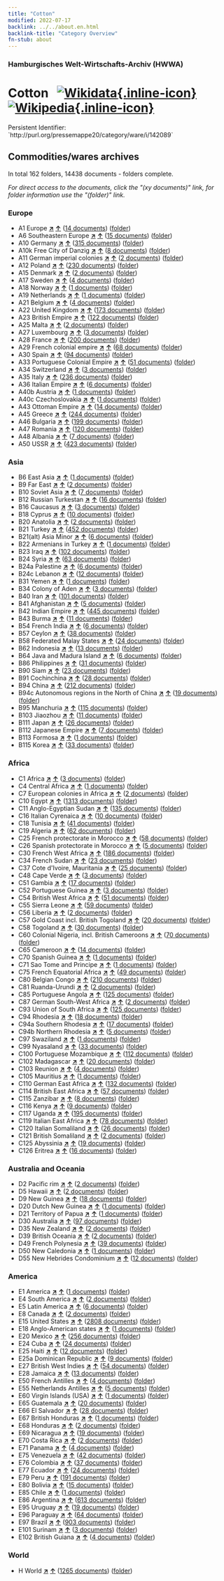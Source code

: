 ```yaml
---
title: "Cotton"
modified: 2022-07-17
backlink: ../../about.en.html
backlink-title: "Category Overview"
fn-stub: about
---
```


### Hamburgisches Welt-Wirtschafts-Archiv (HWWA)

# Cotton &#160; [![Wikidata](/images/Wikidata-logo.svg "Wikidata"){.inline-icon}](http://www.wikidata.org/entity/Q11457) [![Wikipedia](/images/Wikipedia-W.svg "Wikipedia"){.inline-icon}](https://en.wikipedia.org/wiki/Cotton)

<div class="hint">Persistent Identifier: `http://purl.org/pressemappe20/category/ware/i/142089`</div>







## Commodities/wares archives





In total 162 folders, 14438 documents - folders complete.

_For direct access to the documents, click the "(xy documents)" link, for folder information use the "(folder)" link._



### Europe

- A1 Europe [**&nearr;**](../../../geo/i/140892/about.en.html "Europe (all folders)") [**&uarr;**](../../../geo/about.en.html#A1 "Country category system") (<a href="https://pm20.zbw.eu/iiifview/folder/wa/142089,140892" title="about: Cotton : Europe" target="_blank">14 documents</a>) ([folder](../../../../folder/wa/1420xx/142089/1408xx/140892/about.en.html))
- A6 Southeastern Europe [**&nearr;**](../../../geo/i/140900/about.en.html "Southeastern Europe (all folders)") [**&uarr;**](../../../geo/about.en.html#A6 "Country category system") (<a href="https://pm20.zbw.eu/iiifview/folder/wa/142089,140900" title="about: Cotton : Southeastern Europe" target="_blank">15 documents</a>) ([folder](../../../../folder/wa/1420xx/142089/1409xx/140900/about.en.html))
- A10 Germany [**&nearr;**](../../../geo/i/126128/about.en.html "Germany (all folders)") [**&uarr;**](../../../geo/about.en.html#A10 "Country category system") (<a href="https://pm20.zbw.eu/iiifview/folder/wa/142089,126128" title="about: Cotton : Germany" target="_blank">315 documents</a>) ([folder](../../../../folder/wa/1420xx/142089/1261xx/126128/about.en.html))
- A10k Free City of Danzig [**&nearr;**](../../../geo/i/140944/about.en.html "Free City of Danzig (all folders)") [**&uarr;**](../../../geo/about.en.html#A10k "Country category system") (<a href="https://pm20.zbw.eu/iiifview/folder/wa/142089,140944" title="about: Cotton : Free City of Danzig" target="_blank">8 documents</a>) ([folder](../../../../folder/wa/1420xx/142089/1409xx/140944/about.en.html))
- A11 German imperial colonies [**&nearr;**](../../../geo/i/140960/about.en.html "German imperial colonies (all folders)") [**&uarr;**](../../../geo/about.en.html#A11 "Country category system") (<a href="https://pm20.zbw.eu/iiifview/folder/wa/142089,140960" title="about: Cotton : German imperial colonies" target="_blank">2 documents</a>) ([folder](../../../../folder/wa/1420xx/142089/1409xx/140960/about.en.html))
- A12 Poland [**&nearr;**](../../../geo/i/140962/about.en.html "Poland (all folders)") [**&uarr;**](../../../geo/about.en.html#A12 "Country category system") (<a href="https://pm20.zbw.eu/iiifview/folder/wa/142089,140962" title="about: Cotton : Poland" target="_blank">230 documents</a>) ([folder](../../../../folder/wa/1420xx/142089/1409xx/140962/about.en.html))
- A15 Denmark [**&nearr;**](../../../geo/i/141739/about.en.html "Denmark (all folders)") [**&uarr;**](../../../geo/about.en.html#A15 "Country category system") (<a href="https://pm20.zbw.eu/iiifview/folder/wa/142089,141739" title="about: Cotton : Denmark" target="_blank">2 documents</a>) ([folder](../../../../folder/wa/1420xx/142089/1417xx/141739/about.en.html))
- A17 Sweden [**&nearr;**](../../../geo/i/140968/about.en.html "Sweden (all folders)") [**&uarr;**](../../../geo/about.en.html#A17 "Country category system") (<a href="https://pm20.zbw.eu/iiifview/folder/wa/142089,140968" title="about: Cotton : Sweden" target="_blank">4 documents</a>) ([folder](../../../../folder/wa/1420xx/142089/1409xx/140968/about.en.html))
- A18 Norway [**&nearr;**](../../../geo/i/140969/about.en.html "Norway (all folders)") [**&uarr;**](../../../geo/about.en.html#A18 "Country category system") (<a href="https://pm20.zbw.eu/iiifview/folder/wa/142089,140969" title="about: Cotton : Norway" target="_blank">1 documents</a>) ([folder](../../../../folder/wa/1420xx/142089/1409xx/140969/about.en.html))
- A19 Netherlands [**&nearr;**](../../../geo/i/140970/about.en.html "Netherlands (all folders)") [**&uarr;**](../../../geo/about.en.html#A19 "Country category system") (<a href="https://pm20.zbw.eu/iiifview/folder/wa/142089,140970" title="about: Cotton : Netherlands" target="_blank">1 documents</a>) ([folder](../../../../folder/wa/1420xx/142089/1409xx/140970/about.en.html))
- A21 Belgium [**&nearr;**](../../../geo/i/140972/about.en.html "Belgium (all folders)") [**&uarr;**](../../../geo/about.en.html#A21 "Country category system") (<a href="https://pm20.zbw.eu/iiifview/folder/wa/142089,140972" title="about: Cotton : Belgium" target="_blank">4 documents</a>) ([folder](../../../../folder/wa/1420xx/142089/1409xx/140972/about.en.html))
- A22 United Kingdom [**&nearr;**](../../../geo/i/140974/about.en.html "United Kingdom (all folders)") [**&uarr;**](../../../geo/about.en.html#A22 "Country category system") (<a href="https://pm20.zbw.eu/iiifview/folder/wa/142089,140974" title="about: Cotton : United Kingdom" target="_blank">173 documents</a>) ([folder](../../../../folder/wa/1420xx/142089/1409xx/140974/about.en.html))
- A23 British Empire [**&nearr;**](../../../geo/i/140978/about.en.html "British Empire (all folders)") [**&uarr;**](../../../geo/about.en.html#A23 "Country category system") (<a href="https://pm20.zbw.eu/iiifview/folder/wa/142089,140978" title="about: Cotton : British Empire" target="_blank">122 documents</a>) ([folder](../../../../folder/wa/1420xx/142089/1409xx/140978/about.en.html))
- A25 Malta [**&nearr;**](../../../geo/i/140980/about.en.html "Malta (all folders)") [**&uarr;**](../../../geo/about.en.html#A25 "Country category system") (<a href="https://pm20.zbw.eu/iiifview/folder/wa/142089,140980" title="about: Cotton : Malta" target="_blank">2 documents</a>) ([folder](../../../../folder/wa/1420xx/142089/1409xx/140980/about.en.html))
- A27 Luxembourg [**&nearr;**](../../../geo/i/140981/about.en.html "Luxembourg (all folders)") [**&uarr;**](../../../geo/about.en.html#A27 "Country category system") (<a href="https://pm20.zbw.eu/iiifview/folder/wa/142089,140981" title="about: Cotton : Luxembourg" target="_blank">3 documents</a>) ([folder](../../../../folder/wa/1420xx/142089/1409xx/140981/about.en.html))
- A28 France [**&nearr;**](../../../geo/i/140982/about.en.html "France (all folders)") [**&uarr;**](../../../geo/about.en.html#A28 "Country category system") (<a href="https://pm20.zbw.eu/iiifview/folder/wa/142089,140982" title="about: Cotton : France" target="_blank">200 documents</a>) ([folder](../../../../folder/wa/1420xx/142089/1409xx/140982/about.en.html))
- A29 French colonial empire [**&nearr;**](../../../geo/i/140983/about.en.html "French colonial empire (all folders)") [**&uarr;**](../../../geo/about.en.html#A29 "Country category system") (<a href="https://pm20.zbw.eu/iiifview/folder/wa/142089,140983" title="about: Cotton : French colonial empire" target="_blank">68 documents</a>) ([folder](../../../../folder/wa/1420xx/142089/1409xx/140983/about.en.html))
- A30 Spain [**&nearr;**](../../../geo/i/140984/about.en.html "Spain (all folders)") [**&uarr;**](../../../geo/about.en.html#A30 "Country category system") (<a href="https://pm20.zbw.eu/iiifview/folder/wa/142089,140984" title="about: Cotton : Spain" target="_blank">94 documents</a>) ([folder](../../../../folder/wa/1420xx/142089/1409xx/140984/about.en.html))
- A33 Portuguese Colonial Empire [**&nearr;**](../../../geo/i/140988/about.en.html "Portuguese Colonial Empire (all folders)") [**&uarr;**](../../../geo/about.en.html#A33 "Country category system") (<a href="https://pm20.zbw.eu/iiifview/folder/wa/142089,140988" title="about: Cotton : Portuguese Colonial Empire" target="_blank">51 documents</a>) ([folder](../../../../folder/wa/1420xx/142089/1409xx/140988/about.en.html))
- A34 Switzerland [**&nearr;**](../../../geo/i/141007/about.en.html "Switzerland (all folders)") [**&uarr;**](../../../geo/about.en.html#A34 "Country category system") (<a href="https://pm20.zbw.eu/iiifview/folder/wa/142089,141007" title="about: Cotton : Switzerland" target="_blank">3 documents</a>) ([folder](../../../../folder/wa/1420xx/142089/1410xx/141007/about.en.html))
- A35 Italy [**&nearr;**](../../../geo/i/141008/about.en.html "Italy (all folders)") [**&uarr;**](../../../geo/about.en.html#A35 "Country category system") (<a href="https://pm20.zbw.eu/iiifview/folder/wa/142089,141008" title="about: Cotton : Italy" target="_blank">236 documents</a>) ([folder](../../../../folder/wa/1420xx/142089/1410xx/141008/about.en.html))
- A36 Italian Empire [**&nearr;**](../../../geo/i/141012/about.en.html "Italian Empire (all folders)") [**&uarr;**](../../../geo/about.en.html#A36 "Country category system") (<a href="https://pm20.zbw.eu/iiifview/folder/wa/142089,141012" title="about: Cotton : Italian Empire" target="_blank">6 documents</a>) ([folder](../../../../folder/wa/1420xx/142089/1410xx/141012/about.en.html))
- A40b Austria [**&nearr;**](../../../geo/i/141731/about.en.html "Austria (all folders)") [**&uarr;**](../../../geo/about.en.html#A40b "Country category system") (<a href="https://pm20.zbw.eu/iiifview/folder/wa/142089,141731" title="about: Cotton : Austria" target="_blank">1 documents</a>) ([folder](../../../../folder/wa/1420xx/142089/1417xx/141731/about.en.html))
- A40c Czechoslovakia [**&nearr;**](../../../geo/i/141022/about.en.html "Czechoslovakia (all folders)") [**&uarr;**](../../../geo/about.en.html#A40c "Country category system") (<a href="https://pm20.zbw.eu/iiifview/folder/wa/142089,141022" title="about: Cotton : Czechoslovakia" target="_blank">1 documents</a>) ([folder](../../../../folder/wa/1420xx/142089/1410xx/141022/about.en.html))
- A43 Ottoman Empire [**&nearr;**](../../../geo/i/141034/about.en.html "Ottoman Empire (all folders)") [**&uarr;**](../../../geo/about.en.html#A43 "Country category system") (<a href="https://pm20.zbw.eu/iiifview/folder/wa/142089,141034" title="about: Cotton : Ottoman Empire" target="_blank">14 documents</a>) ([folder](../../../../folder/wa/1420xx/142089/1410xx/141034/about.en.html))
- A45 Greece [**&nearr;**](../../../geo/i/141037/about.en.html "Greece (all folders)") [**&uarr;**](../../../geo/about.en.html#A45 "Country category system") (<a href="https://pm20.zbw.eu/iiifview/folder/wa/142089,141037" title="about: Cotton : Greece" target="_blank">244 documents</a>) ([folder](../../../../folder/wa/1420xx/142089/1410xx/141037/about.en.html))
- A46 Bulgaria [**&nearr;**](../../../geo/i/141039/about.en.html "Bulgaria (all folders)") [**&uarr;**](../../../geo/about.en.html#A46 "Country category system") (<a href="https://pm20.zbw.eu/iiifview/folder/wa/142089,141039" title="about: Cotton : Bulgaria" target="_blank">199 documents</a>) ([folder](../../../../folder/wa/1420xx/142089/1410xx/141039/about.en.html))
- A47 Romania [**&nearr;**](../../../geo/i/141040/about.en.html "Romania (all folders)") [**&uarr;**](../../../geo/about.en.html#A47 "Country category system") (<a href="https://pm20.zbw.eu/iiifview/folder/wa/142089,141040" title="about: Cotton : Romania" target="_blank">120 documents</a>) ([folder](../../../../folder/wa/1420xx/142089/1410xx/141040/about.en.html))
- A48 Albania [**&nearr;**](../../../geo/i/141041/about.en.html "Albania (all folders)") [**&uarr;**](../../../geo/about.en.html#A48 "Country category system") (<a href="https://pm20.zbw.eu/iiifview/folder/wa/142089,141041" title="about: Cotton : Albania" target="_blank">7 documents</a>) ([folder](../../../../folder/wa/1420xx/142089/1410xx/141041/about.en.html))
- A50 USSR [**&nearr;**](../../../geo/i/141043/about.en.html "USSR (all folders)") [**&uarr;**](../../../geo/about.en.html#A50 "Country category system") (<a href="https://pm20.zbw.eu/iiifview/folder/wa/142089,141043" title="about: Cotton : USSR" target="_blank">423 documents</a>) ([folder](../../../../folder/wa/1420xx/142089/1410xx/141043/about.en.html))

### Asia

- B6 East Asia [**&nearr;**](../../../geo/i/141062/about.en.html "East Asia (all folders)") [**&uarr;**](../../../geo/about.en.html#B6 "Country category system") (<a href="https://pm20.zbw.eu/iiifview/folder/wa/142089,141062" title="about: Cotton : East Asia" target="_blank">1 documents</a>) ([folder](../../../../folder/wa/1420xx/142089/1410xx/141062/about.en.html))
- B9 Far East [**&nearr;**](../../../geo/i/141063/about.en.html "Far East (all folders)") [**&uarr;**](../../../geo/about.en.html#B9 "Country category system") (<a href="https://pm20.zbw.eu/iiifview/folder/wa/142089,141063" title="about: Cotton : Far East" target="_blank">2 documents</a>) ([folder](../../../../folder/wa/1420xx/142089/1410xx/141063/about.en.html))
- B10 Soviet Asia [**&nearr;**](../../../geo/i/141065/about.en.html "Soviet Asia (all folders)") [**&uarr;**](../../../geo/about.en.html#B10 "Country category system") (<a href="https://pm20.zbw.eu/iiifview/folder/wa/142089,141065" title="about: Cotton : Soviet Asia" target="_blank">7 documents</a>) ([folder](../../../../folder/wa/1420xx/142089/1410xx/141065/about.en.html))
- B12 Russian Turkestan [**&nearr;**](../../../geo/i/141067/about.en.html "Russian Turkestan (all folders)") [**&uarr;**](../../../geo/about.en.html#B12 "Country category system") (<a href="https://pm20.zbw.eu/iiifview/folder/wa/142089,141067" title="about: Cotton : Russian Turkestan" target="_blank">16 documents</a>) ([folder](../../../../folder/wa/1420xx/142089/1410xx/141067/about.en.html))
- B16 Caucasus [**&nearr;**](../../../geo/i/141072/about.en.html "Caucasus (all folders)") [**&uarr;**](../../../geo/about.en.html#B16 "Country category system") (<a href="https://pm20.zbw.eu/iiifview/folder/wa/142089,141072" title="about: Cotton : Caucasus" target="_blank">3 documents</a>) ([folder](../../../../folder/wa/1420xx/142089/1410xx/141072/about.en.html))
- B18 Cyprus [**&nearr;**](../../../geo/i/141079/about.en.html "Cyprus (all folders)") [**&uarr;**](../../../geo/about.en.html#B18 "Country category system") (<a href="https://pm20.zbw.eu/iiifview/folder/wa/142089,141079" title="about: Cotton : Cyprus" target="_blank">10 documents</a>) ([folder](../../../../folder/wa/1420xx/142089/1410xx/141079/about.en.html))
- B20 Anatolia [**&nearr;**](../../../geo/i/141108/about.en.html "Anatolia (all folders)") [**&uarr;**](../../../geo/about.en.html#B20 "Country category system") (<a href="https://pm20.zbw.eu/iiifview/folder/wa/142089,141108" title="about: Cotton : Anatolia" target="_blank">2 documents</a>) ([folder](../../../../folder/wa/1420xx/142089/1411xx/141108/about.en.html))
- B21 Turkey [**&nearr;**](../../../geo/i/141111/about.en.html "Turkey (all folders)") [**&uarr;**](../../../geo/about.en.html#B21 "Country category system") (<a href="https://pm20.zbw.eu/iiifview/folder/wa/142089,141111" title="about: Cotton : Turkey" target="_blank">452 documents</a>) ([folder](../../../../folder/wa/1420xx/142089/1411xx/141111/about.en.html))
- B21(alt) Asia Minor [**&nearr;**](../../../geo/i/141110/about.en.html "Asia Minor (all folders)") [**&uarr;**](../../../geo/about.en.html#B21(alt) "Country category system") (<a href="https://pm20.zbw.eu/iiifview/folder/wa/142089,141110" title="about: Cotton : Asia Minor" target="_blank">6 documents</a>) ([folder](../../../../folder/wa/1420xx/142089/1411xx/141110/about.en.html))
- B22 Armenians in Turkey [**&nearr;**](../../../geo/i/141112/about.en.html "Armenians in Turkey (all folders)") [**&uarr;**](../../../geo/about.en.html#B22 "Country category system") (<a href="https://pm20.zbw.eu/iiifview/folder/wa/142089,141112" title="about: Cotton : Armenians in Turkey" target="_blank">1 documents</a>) ([folder](../../../../folder/wa/1420xx/142089/1411xx/141112/about.en.html))
- B23 Iraq [**&nearr;**](../../../geo/i/141113/about.en.html "Iraq (all folders)") [**&uarr;**](../../../geo/about.en.html#B23 "Country category system") (<a href="https://pm20.zbw.eu/iiifview/folder/wa/142089,141113" title="about: Cotton : Iraq" target="_blank">102 documents</a>) ([folder](../../../../folder/wa/1420xx/142089/1411xx/141113/about.en.html))
- B24 Syria [**&nearr;**](../../../geo/i/141114/about.en.html "Syria (all folders)") [**&uarr;**](../../../geo/about.en.html#B24 "Country category system") (<a href="https://pm20.zbw.eu/iiifview/folder/wa/142089,141114" title="about: Cotton : Syria" target="_blank">63 documents</a>) ([folder](../../../../folder/wa/1420xx/142089/1411xx/141114/about.en.html))
- B24a Palestine [**&nearr;**](../../../geo/i/141115/about.en.html "Palestine (all folders)") [**&uarr;**](../../../geo/about.en.html#B24a "Country category system") (<a href="https://pm20.zbw.eu/iiifview/folder/wa/142089,141115" title="about: Cotton : Palestine" target="_blank">6 documents</a>) ([folder](../../../../folder/wa/1420xx/142089/1411xx/141115/about.en.html))
- B24c Lebanon [**&nearr;**](../../../geo/i/141117/about.en.html "Lebanon (all folders)") [**&uarr;**](../../../geo/about.en.html#B24c "Country category system") (<a href="https://pm20.zbw.eu/iiifview/folder/wa/142089,141117" title="about: Cotton : Lebanon" target="_blank">12 documents</a>) ([folder](../../../../folder/wa/1420xx/142089/1411xx/141117/about.en.html))
- B31 Yemen [**&nearr;**](../../../geo/i/141172/about.en.html "Yemen (all folders)") [**&uarr;**](../../../geo/about.en.html#B31 "Country category system") (<a href="https://pm20.zbw.eu/iiifview/folder/wa/142089,141172" title="about: Cotton : Yemen" target="_blank">1 documents</a>) ([folder](../../../../folder/wa/1420xx/142089/1411xx/141172/about.en.html))
- B34 Colony of Aden [**&nearr;**](../../../geo/i/141176/about.en.html "Colony of Aden (all folders)") [**&uarr;**](../../../geo/about.en.html#B34 "Country category system") (<a href="https://pm20.zbw.eu/iiifview/folder/wa/142089,141176" title="about: Cotton : Colony of Aden" target="_blank">3 documents</a>) ([folder](../../../../folder/wa/1420xx/142089/1411xx/141176/about.en.html))
- B40 Iran [**&nearr;**](../../../geo/i/141186/about.en.html "Iran (all folders)") [**&uarr;**](../../../geo/about.en.html#B40 "Country category system") (<a href="https://pm20.zbw.eu/iiifview/folder/wa/142089,141186" title="about: Cotton : Iran" target="_blank">101 documents</a>) ([folder](../../../../folder/wa/1420xx/142089/1411xx/141186/about.en.html))
- B41 Afghanistan [**&nearr;**](../../../geo/i/141188/about.en.html "Afghanistan (all folders)") [**&uarr;**](../../../geo/about.en.html#B41 "Country category system") (<a href="https://pm20.zbw.eu/iiifview/folder/wa/142089,141188" title="about: Cotton : Afghanistan" target="_blank">5 documents</a>) ([folder](../../../../folder/wa/1420xx/142089/1411xx/141188/about.en.html))
- B42 Indian Empire [**&nearr;**](../../../geo/i/141189/about.en.html "Indian Empire (all folders)") [**&uarr;**](../../../geo/about.en.html#B42 "Country category system") (<a href="https://pm20.zbw.eu/iiifview/folder/wa/142089,141189" title="about: Cotton : Indian Empire" target="_blank">445 documents</a>) ([folder](../../../../folder/wa/1420xx/142089/1411xx/141189/about.en.html))
- B43 Burma [**&nearr;**](../../../geo/i/141195/about.en.html "Burma (all folders)") [**&uarr;**](../../../geo/about.en.html#B43 "Country category system") (<a href="https://pm20.zbw.eu/iiifview/folder/wa/142089,141195" title="about: Cotton : Burma" target="_blank">11 documents</a>) ([folder](../../../../folder/wa/1420xx/142089/1411xx/141195/about.en.html))
- B54 French India [**&nearr;**](../../../geo/i/141200/about.en.html "French India (all folders)") [**&uarr;**](../../../geo/about.en.html#B54 "Country category system") (<a href="https://pm20.zbw.eu/iiifview/folder/wa/142089,141200" title="about: Cotton : French India" target="_blank">6 documents</a>) ([folder](../../../../folder/wa/1420xx/142089/1412xx/141200/about.en.html))
- B57 Ceylon [**&nearr;**](../../../geo/i/141204/about.en.html "Ceylon (all folders)") [**&uarr;**](../../../geo/about.en.html#B57 "Country category system") (<a href="https://pm20.zbw.eu/iiifview/folder/wa/142089,141204" title="about: Cotton : Ceylon" target="_blank">38 documents</a>) ([folder](../../../../folder/wa/1420xx/142089/1412xx/141204/about.en.html))
- B58 Federated Malay States [**&nearr;**](../../../geo/i/141206/about.en.html "Federated Malay States (all folders)") [**&uarr;**](../../../geo/about.en.html#B58 "Country category system") (<a href="https://pm20.zbw.eu/iiifview/folder/wa/142089,141206" title="about: Cotton : Federated Malay States" target="_blank">24 documents</a>) ([folder](../../../../folder/wa/1420xx/142089/1412xx/141206/about.en.html))
- B62 Indonesia [**&nearr;**](../../../geo/i/141218/about.en.html "Indonesia (all folders)") [**&uarr;**](../../../geo/about.en.html#B62 "Country category system") (<a href="https://pm20.zbw.eu/iiifview/folder/wa/142089,141218" title="about: Cotton : Indonesia" target="_blank">13 documents</a>) ([folder](../../../../folder/wa/1420xx/142089/1412xx/141218/about.en.html))
- B64 Java and Madura Island [**&nearr;**](../../../geo/i/141220/about.en.html "Java and Madura Island (all folders)") [**&uarr;**](../../../geo/about.en.html#B64 "Country category system") (<a href="https://pm20.zbw.eu/iiifview/folder/wa/142089,141220" title="about: Cotton : Java and Madura Island" target="_blank">6 documents</a>) ([folder](../../../../folder/wa/1420xx/142089/1412xx/141220/about.en.html))
- B86 Philippines [**&nearr;**](../../../geo/i/141240/about.en.html "Philippines (all folders)") [**&uarr;**](../../../geo/about.en.html#B86 "Country category system") (<a href="https://pm20.zbw.eu/iiifview/folder/wa/142089,141240" title="about: Cotton : Philippines" target="_blank">31 documents</a>) ([folder](../../../../folder/wa/1420xx/142089/1412xx/141240/about.en.html))
- B90 Siam [**&nearr;**](../../../geo/i/141242/about.en.html "Siam (all folders)") [**&uarr;**](../../../geo/about.en.html#B90 "Country category system") (<a href="https://pm20.zbw.eu/iiifview/folder/wa/142089,141242" title="about: Cotton : Siam" target="_blank">23 documents</a>) ([folder](../../../../folder/wa/1420xx/142089/1412xx/141242/about.en.html))
- B91 Cochinchina [**&nearr;**](../../../geo/i/141243/about.en.html "Cochinchina (all folders)") [**&uarr;**](../../../geo/about.en.html#B91 "Country category system") (<a href="https://pm20.zbw.eu/iiifview/folder/wa/142089,141243" title="about: Cotton : Cochinchina" target="_blank">28 documents</a>) ([folder](../../../../folder/wa/1420xx/142089/1412xx/141243/about.en.html))
- B94 China [**&nearr;**](../../../geo/i/141253/about.en.html "China (all folders)") [**&uarr;**](../../../geo/about.en.html#B94 "Country category system") (<a href="https://pm20.zbw.eu/iiifview/folder/wa/142089,141253" title="about: Cotton : China" target="_blank">212 documents</a>) ([folder](../../../../folder/wa/1420xx/142089/1412xx/141253/about.en.html))
- B94c Autonomous regions in the North of China [**&nearr;**](../../../geo/i/141257/about.en.html "Autonomous regions in the North of China (all folders)") [**&uarr;**](../../../geo/about.en.html#B94c "Country category system") (<a href="https://pm20.zbw.eu/iiifview/folder/wa/142089,141257" title="about: Cotton : Autonomous regions in the North of China" target="_blank">19 documents</a>) ([folder](../../../../folder/wa/1420xx/142089/1412xx/141257/about.en.html))
- B95 Manchuria [**&nearr;**](../../../geo/i/141258/about.en.html "Manchuria (all folders)") [**&uarr;**](../../../geo/about.en.html#B95 "Country category system") (<a href="https://pm20.zbw.eu/iiifview/folder/wa/142089,141258" title="about: Cotton : Manchuria" target="_blank">115 documents</a>) ([folder](../../../../folder/wa/1420xx/142089/1412xx/141258/about.en.html))
- B103 Jiaozhou [**&nearr;**](../../../geo/i/126163/about.en.html "Jiaozhou (all folders)") [**&uarr;**](../../../geo/about.en.html#B103 "Country category system") (<a href="https://pm20.zbw.eu/iiifview/folder/wa/142089,126163" title="about: Cotton : Jiaozhou" target="_blank">11 documents</a>) ([folder](../../../../folder/wa/1420xx/142089/1261xx/126163/about.en.html))
- B111 Japan [**&nearr;**](../../../geo/i/141272/about.en.html "Japan (all folders)") [**&uarr;**](../../../geo/about.en.html#B111 "Country category system") (<a href="https://pm20.zbw.eu/iiifview/folder/wa/142089,141272" title="about: Cotton : Japan" target="_blank">26 documents</a>) ([folder](../../../../folder/wa/1420xx/142089/1412xx/141272/about.en.html))
- B112 Japanese Empire [**&nearr;**](../../../geo/i/141273/about.en.html "Japanese Empire (all folders)") [**&uarr;**](../../../geo/about.en.html#B112 "Country category system") (<a href="https://pm20.zbw.eu/iiifview/folder/wa/142089,141273" title="about: Cotton : Japanese Empire" target="_blank">7 documents</a>) ([folder](../../../../folder/wa/1420xx/142089/1412xx/141273/about.en.html))
- B113 Formosa [**&nearr;**](../../../geo/i/141274/about.en.html "Formosa (all folders)") [**&uarr;**](../../../geo/about.en.html#B113 "Country category system") (<a href="https://pm20.zbw.eu/iiifview/folder/wa/142089,141274" title="about: Cotton : Formosa" target="_blank">1 documents</a>) ([folder](../../../../folder/wa/1420xx/142089/1412xx/141274/about.en.html))
- B115 Korea [**&nearr;**](../../../geo/i/141276/about.en.html "Korea (all folders)") [**&uarr;**](../../../geo/about.en.html#B115 "Country category system") (<a href="https://pm20.zbw.eu/iiifview/folder/wa/142089,141276" title="about: Cotton : Korea" target="_blank">33 documents</a>) ([folder](../../../../folder/wa/1420xx/142089/1412xx/141276/about.en.html))

### Africa

- C1 Africa [**&nearr;**](../../../geo/i/141309/about.en.html "Africa (all folders)") [**&uarr;**](../../../geo/about.en.html#C1 "Country category system") (<a href="https://pm20.zbw.eu/iiifview/folder/wa/142089,141309" title="about: Cotton : Africa" target="_blank">3 documents</a>) ([folder](../../../../folder/wa/1420xx/142089/1413xx/141309/about.en.html))
- C4 Central Africa [**&nearr;**](../../../geo/i/141314/about.en.html "Central Africa (all folders)") [**&uarr;**](../../../geo/about.en.html#C4 "Country category system") (<a href="https://pm20.zbw.eu/iiifview/folder/wa/142089,141314" title="about: Cotton : Central Africa" target="_blank">1 documents</a>) ([folder](../../../../folder/wa/1420xx/142089/1413xx/141314/about.en.html))
- C7 European colonies in Africa [**&nearr;**](../../../geo/i/141747/about.en.html "European colonies in Africa (all folders)") [**&uarr;**](../../../geo/about.en.html#C7 "Country category system") (<a href="https://pm20.zbw.eu/iiifview/folder/wa/142089,141747" title="about: Cotton : European colonies in Africa" target="_blank">2 documents</a>) ([folder](../../../../folder/wa/1420xx/142089/1417xx/141747/about.en.html))
- C10 Egypt [**&nearr;**](../../../geo/i/141336/about.en.html "Egypt (all folders)") [**&uarr;**](../../../geo/about.en.html#C10 "Country category system") (<a href="https://pm20.zbw.eu/iiifview/folder/wa/142089,141336" title="about: Cotton : Egypt" target="_blank">1313 documents</a>) ([folder](../../../../folder/wa/1420xx/142089/1413xx/141336/about.en.html))
- C11 Anglo-Egyptian Sudan [**&nearr;**](../../../geo/i/141338/about.en.html "Anglo-Egyptian Sudan (all folders)") [**&uarr;**](../../../geo/about.en.html#C11 "Country category system") (<a href="https://pm20.zbw.eu/iiifview/folder/wa/142089,141338" title="about: Cotton : Anglo-Egyptian Sudan" target="_blank">135 documents</a>) ([folder](../../../../folder/wa/1420xx/142089/1413xx/141338/about.en.html))
- C16 Italian Cyrenaica [**&nearr;**](../../../geo/i/141347/about.en.html "Italian Cyrenaica (all folders)") [**&uarr;**](../../../geo/about.en.html#C16 "Country category system") (<a href="https://pm20.zbw.eu/iiifview/folder/wa/142089,141347" title="about: Cotton : Italian Cyrenaica" target="_blank">10 documents</a>) ([folder](../../../../folder/wa/1420xx/142089/1413xx/141347/about.en.html))
- C18 Tunisia [**&nearr;**](../../../geo/i/141353/about.en.html "Tunisia (all folders)") [**&uarr;**](../../../geo/about.en.html#C18 "Country category system") (<a href="https://pm20.zbw.eu/iiifview/folder/wa/142089,141353" title="about: Cotton : Tunisia" target="_blank">41 documents</a>) ([folder](../../../../folder/wa/1420xx/142089/1413xx/141353/about.en.html))
- C19 Algeria [**&nearr;**](../../../geo/i/141354/about.en.html "Algeria (all folders)") [**&uarr;**](../../../geo/about.en.html#C19 "Country category system") (<a href="https://pm20.zbw.eu/iiifview/folder/wa/142089,141354" title="about: Cotton : Algeria" target="_blank">62 documents</a>) ([folder](../../../../folder/wa/1420xx/142089/1413xx/141354/about.en.html))
- C25 French protectorate in Morocco [**&nearr;**](../../../geo/i/141358/about.en.html "French protectorate in Morocco (all folders)") [**&uarr;**](../../../geo/about.en.html#C25 "Country category system") (<a href="https://pm20.zbw.eu/iiifview/folder/wa/142089,141358" title="about: Cotton : French protectorate in Morocco" target="_blank">58 documents</a>) ([folder](../../../../folder/wa/1420xx/142089/1413xx/141358/about.en.html))
- C26 Spanish protectorate in Morocco [**&nearr;**](../../../geo/i/141359/about.en.html "Spanish protectorate in Morocco (all folders)") [**&uarr;**](../../../geo/about.en.html#C26 "Country category system") (<a href="https://pm20.zbw.eu/iiifview/folder/wa/142089,141359" title="about: Cotton : Spanish protectorate in Morocco" target="_blank">5 documents</a>) ([folder](../../../../folder/wa/1420xx/142089/1413xx/141359/about.en.html))
- C30 French West Africa [**&nearr;**](../../../geo/i/141361/about.en.html "French West Africa (all folders)") [**&uarr;**](../../../geo/about.en.html#C30 "Country category system") (<a href="https://pm20.zbw.eu/iiifview/folder/wa/142089,141361" title="about: Cotton : French West Africa" target="_blank">186 documents</a>) ([folder](../../../../folder/wa/1420xx/142089/1413xx/141361/about.en.html))
- C34 French Sudan [**&nearr;**](../../../geo/i/141370/about.en.html "French Sudan (all folders)") [**&uarr;**](../../../geo/about.en.html#C34 "Country category system") (<a href="https://pm20.zbw.eu/iiifview/folder/wa/142089,141370" title="about: Cotton : French Sudan" target="_blank">23 documents</a>) ([folder](../../../../folder/wa/1420xx/142089/1413xx/141370/about.en.html))
- C37 Cote d'Ivoire, Mauritania [**&nearr;**](../../../geo/i/141390/about.en.html "Cote d'Ivoire, Mauritania (all folders)") [**&uarr;**](../../../geo/about.en.html#C37 "Country category system") (<a href="https://pm20.zbw.eu/iiifview/folder/wa/142089,141390" title="about: Cotton : Cote d'Ivoire, Mauritania" target="_blank">25 documents</a>) ([folder](../../../../folder/wa/1420xx/142089/1413xx/141390/about.en.html))
- C48 Cape Verde [**&nearr;**](../../../geo/i/141396/about.en.html "Cape Verde (all folders)") [**&uarr;**](../../../geo/about.en.html#C48 "Country category system") (<a href="https://pm20.zbw.eu/iiifview/folder/wa/142089,141396" title="about: Cotton : Cape Verde" target="_blank">3 documents</a>) ([folder](../../../../folder/wa/1420xx/142089/1413xx/141396/about.en.html))
- C51 Gambia [**&nearr;**](../../../geo/i/141400/about.en.html "Gambia (all folders)") [**&uarr;**](../../../geo/about.en.html#C51 "Country category system") (<a href="https://pm20.zbw.eu/iiifview/folder/wa/142089,141400" title="about: Cotton : Gambia" target="_blank">17 documents</a>) ([folder](../../../../folder/wa/1420xx/142089/1414xx/141400/about.en.html))
- C52 Portuguese Guinea [**&nearr;**](../../../geo/i/141401/about.en.html "Portuguese Guinea (all folders)") [**&uarr;**](../../../geo/about.en.html#C52 "Country category system") (<a href="https://pm20.zbw.eu/iiifview/folder/wa/142089,141401" title="about: Cotton : Portuguese Guinea" target="_blank">3 documents</a>) ([folder](../../../../folder/wa/1420xx/142089/1414xx/141401/about.en.html))
- C54 British West Africa [**&nearr;**](../../../geo/i/141402/about.en.html "British West Africa (all folders)") [**&uarr;**](../../../geo/about.en.html#C54 "Country category system") (<a href="https://pm20.zbw.eu/iiifview/folder/wa/142089,141402" title="about: Cotton : British West Africa" target="_blank">51 documents</a>) ([folder](../../../../folder/wa/1420xx/142089/1414xx/141402/about.en.html))
- C55 Sierra Leone [**&nearr;**](../../../geo/i/141404/about.en.html "Sierra Leone (all folders)") [**&uarr;**](../../../geo/about.en.html#C55 "Country category system") (<a href="https://pm20.zbw.eu/iiifview/folder/wa/142089,141404" title="about: Cotton : Sierra Leone" target="_blank">59 documents</a>) ([folder](../../../../folder/wa/1420xx/142089/1414xx/141404/about.en.html))
- C56 Liberia [**&nearr;**](../../../geo/i/141405/about.en.html "Liberia (all folders)") [**&uarr;**](../../../geo/about.en.html#C56 "Country category system") (<a href="https://pm20.zbw.eu/iiifview/folder/wa/142089,141405" title="about: Cotton : Liberia" target="_blank">2 documents</a>) ([folder](../../../../folder/wa/1420xx/142089/1414xx/141405/about.en.html))
- C57 Gold Coast incl. British Togoland [**&nearr;**](../../../geo/i/141406/about.en.html "Gold Coast incl. British Togoland (all folders)") [**&uarr;**](../../../geo/about.en.html#C57 "Country category system") (<a href="https://pm20.zbw.eu/iiifview/folder/wa/142089,141406" title="about: Cotton : Gold Coast incl. British Togoland" target="_blank">20 documents</a>) ([folder](../../../../folder/wa/1420xx/142089/1414xx/141406/about.en.html))
- C58 Togoland [**&nearr;**](../../../geo/i/141408/about.en.html "Togoland (all folders)") [**&uarr;**](../../../geo/about.en.html#C58 "Country category system") (<a href="https://pm20.zbw.eu/iiifview/folder/wa/142089,141408" title="about: Cotton : Togoland" target="_blank">30 documents</a>) ([folder](../../../../folder/wa/1420xx/142089/1414xx/141408/about.en.html))
- C60 Colonial Nigeria, incl. British Cameroons [**&nearr;**](../../../geo/i/141409/about.en.html "Colonial Nigeria, incl. British Cameroons (all folders)") [**&uarr;**](../../../geo/about.en.html#C60 "Country category system") (<a href="https://pm20.zbw.eu/iiifview/folder/wa/142089,141409" title="about: Cotton : Colonial Nigeria, incl. British Cameroons" target="_blank">70 documents</a>) ([folder](../../../../folder/wa/1420xx/142089/1414xx/141409/about.en.html))
- C65 Cameroon [**&nearr;**](../../../geo/i/141410/about.en.html "Cameroon (all folders)") [**&uarr;**](../../../geo/about.en.html#C65 "Country category system") (<a href="https://pm20.zbw.eu/iiifview/folder/wa/142089,141410" title="about: Cotton : Cameroon" target="_blank">14 documents</a>) ([folder](../../../../folder/wa/1420xx/142089/1414xx/141410/about.en.html))
- C70 Spanish Guinea [**&nearr;**](../../../geo/i/141412/about.en.html "Spanish Guinea (all folders)") [**&uarr;**](../../../geo/about.en.html#C70 "Country category system") (<a href="https://pm20.zbw.eu/iiifview/folder/wa/142089,141412" title="about: Cotton : Spanish Guinea" target="_blank">1 documents</a>) ([folder](../../../../folder/wa/1420xx/142089/1414xx/141412/about.en.html))
- C71 Sao Tome and Principe [**&nearr;**](../../../geo/i/141413/about.en.html "Sao Tome and Principe (all folders)") [**&uarr;**](../../../geo/about.en.html#C71 "Country category system") (<a href="https://pm20.zbw.eu/iiifview/folder/wa/142089,141413" title="about: Cotton : Sao Tome and Principe" target="_blank">1 documents</a>) ([folder](../../../../folder/wa/1420xx/142089/1414xx/141413/about.en.html))
- C75 French Equatorial Africa [**&nearr;**](../../../geo/i/141415/about.en.html "French Equatorial Africa (all folders)") [**&uarr;**](../../../geo/about.en.html#C75 "Country category system") (<a href="https://pm20.zbw.eu/iiifview/folder/wa/142089,141415" title="about: Cotton : French Equatorial Africa" target="_blank">49 documents</a>) ([folder](../../../../folder/wa/1420xx/142089/1414xx/141415/about.en.html))
- C80 Belgian Congo [**&nearr;**](../../../geo/i/141444/about.en.html "Belgian Congo (all folders)") [**&uarr;**](../../../geo/about.en.html#C80 "Country category system") (<a href="https://pm20.zbw.eu/iiifview/folder/wa/142089,141444" title="about: Cotton : Belgian Congo" target="_blank">210 documents</a>) ([folder](../../../../folder/wa/1420xx/142089/1414xx/141444/about.en.html))
- C81 Ruanda-Urundi [**&nearr;**](../../../geo/i/141445/about.en.html "Ruanda-Urundi (all folders)") [**&uarr;**](../../../geo/about.en.html#C81 "Country category system") (<a href="https://pm20.zbw.eu/iiifview/folder/wa/142089,141445" title="about: Cotton : Ruanda-Urundi" target="_blank">2 documents</a>) ([folder](../../../../folder/wa/1420xx/142089/1414xx/141445/about.en.html))
- C85 Portuguese Angola [**&nearr;**](../../../geo/i/141449/about.en.html "Portuguese Angola (all folders)") [**&uarr;**](../../../geo/about.en.html#C85 "Country category system") (<a href="https://pm20.zbw.eu/iiifview/folder/wa/142089,141449" title="about: Cotton : Portuguese Angola" target="_blank">125 documents</a>) ([folder](../../../../folder/wa/1420xx/142089/1414xx/141449/about.en.html))
- C87 German South-West Africa [**&nearr;**](../../../geo/i/141450/about.en.html "German South-West Africa (all folders)") [**&uarr;**](../../../geo/about.en.html#C87 "Country category system") (<a href="https://pm20.zbw.eu/iiifview/folder/wa/142089,141450" title="about: Cotton : German South-West Africa" target="_blank">2 documents</a>) ([folder](../../../../folder/wa/1420xx/142089/1414xx/141450/about.en.html))
- C93 Union of South Africa [**&nearr;**](../../../geo/i/141454/about.en.html "Union of South Africa (all folders)") [**&uarr;**](../../../geo/about.en.html#C93 "Country category system") (<a href="https://pm20.zbw.eu/iiifview/folder/wa/142089,141454" title="about: Cotton : Union of South Africa" target="_blank">125 documents</a>) ([folder](../../../../folder/wa/1420xx/142089/1414xx/141454/about.en.html))
- C94 Rhodesia [**&nearr;**](../../../geo/i/141456/about.en.html "Rhodesia (all folders)") [**&uarr;**](../../../geo/about.en.html#C94 "Country category system") (<a href="https://pm20.zbw.eu/iiifview/folder/wa/142089,141456" title="about: Cotton : Rhodesia" target="_blank">18 documents</a>) ([folder](../../../../folder/wa/1420xx/142089/1414xx/141456/about.en.html))
- C94a Southern Rhodesia [**&nearr;**](../../../geo/i/141457/about.en.html "Southern Rhodesia (all folders)") [**&uarr;**](../../../geo/about.en.html#C94a "Country category system") (<a href="https://pm20.zbw.eu/iiifview/folder/wa/142089,141457" title="about: Cotton : Southern Rhodesia" target="_blank">17 documents</a>) ([folder](../../../../folder/wa/1420xx/142089/1414xx/141457/about.en.html))
- C94b Northern Rhodesia [**&nearr;**](../../../geo/i/141458/about.en.html "Northern Rhodesia (all folders)") [**&uarr;**](../../../geo/about.en.html#C94b "Country category system") (<a href="https://pm20.zbw.eu/iiifview/folder/wa/142089,141458" title="about: Cotton : Northern Rhodesia" target="_blank">5 documents</a>) ([folder](../../../../folder/wa/1420xx/142089/1414xx/141458/about.en.html))
- C97 Swaziland [**&nearr;**](../../../geo/i/141461/about.en.html "Swaziland (all folders)") [**&uarr;**](../../../geo/about.en.html#C97 "Country category system") (<a href="https://pm20.zbw.eu/iiifview/folder/wa/142089,141461" title="about: Cotton : Swaziland" target="_blank">1 documents</a>) ([folder](../../../../folder/wa/1420xx/142089/1414xx/141461/about.en.html))
- C99 Nyasaland [**&nearr;**](../../../geo/i/141462/about.en.html "Nyasaland (all folders)") [**&uarr;**](../../../geo/about.en.html#C99 "Country category system") (<a href="https://pm20.zbw.eu/iiifview/folder/wa/142089,141462" title="about: Cotton : Nyasaland" target="_blank">33 documents</a>) ([folder](../../../../folder/wa/1420xx/142089/1414xx/141462/about.en.html))
- C100 Portuguese Mozambique [**&nearr;**](../../../geo/i/141463/about.en.html "Portuguese Mozambique (all folders)") [**&uarr;**](../../../geo/about.en.html#C100 "Country category system") (<a href="https://pm20.zbw.eu/iiifview/folder/wa/142089,141463" title="about: Cotton : Portuguese Mozambique" target="_blank">112 documents</a>) ([folder](../../../../folder/wa/1420xx/142089/1414xx/141463/about.en.html))
- C102 Madagascar [**&nearr;**](../../../geo/i/141464/about.en.html "Madagascar (all folders)") [**&uarr;**](../../../geo/about.en.html#C102 "Country category system") (<a href="https://pm20.zbw.eu/iiifview/folder/wa/142089,141464" title="about: Cotton : Madagascar" target="_blank">20 documents</a>) ([folder](../../../../folder/wa/1420xx/142089/1414xx/141464/about.en.html))
- C103 Reunion [**&nearr;**](../../../geo/i/141466/about.en.html "Reunion (all folders)") [**&uarr;**](../../../geo/about.en.html#C103 "Country category system") (<a href="https://pm20.zbw.eu/iiifview/folder/wa/142089,141466" title="about: Cotton : Reunion" target="_blank">4 documents</a>) ([folder](../../../../folder/wa/1420xx/142089/1414xx/141466/about.en.html))
- C105 Mauritius [**&nearr;**](../../../geo/i/141469/about.en.html "Mauritius (all folders)") [**&uarr;**](../../../geo/about.en.html#C105 "Country category system") (<a href="https://pm20.zbw.eu/iiifview/folder/wa/142089,141469" title="about: Cotton : Mauritius" target="_blank">1 documents</a>) ([folder](../../../../folder/wa/1420xx/142089/1414xx/141469/about.en.html))
- C110 German East Africa [**&nearr;**](../../../geo/i/141471/about.en.html "German East Africa (all folders)") [**&uarr;**](../../../geo/about.en.html#C110 "Country category system") (<a href="https://pm20.zbw.eu/iiifview/folder/wa/142089,141471" title="about: Cotton : German East Africa" target="_blank">132 documents</a>) ([folder](../../../../folder/wa/1420xx/142089/1414xx/141471/about.en.html))
- C114 British East Africa [**&nearr;**](../../../geo/i/141473/about.en.html "British East Africa (all folders)") [**&uarr;**](../../../geo/about.en.html#C114 "Country category system") (<a href="https://pm20.zbw.eu/iiifview/folder/wa/142089,141473" title="about: Cotton : British East Africa" target="_blank">57 documents</a>) ([folder](../../../../folder/wa/1420xx/142089/1414xx/141473/about.en.html))
- C115 Zanzibar [**&nearr;**](../../../geo/i/141474/about.en.html "Zanzibar (all folders)") [**&uarr;**](../../../geo/about.en.html#C115 "Country category system") (<a href="https://pm20.zbw.eu/iiifview/folder/wa/142089,141474" title="about: Cotton : Zanzibar" target="_blank">8 documents</a>) ([folder](../../../../folder/wa/1420xx/142089/1414xx/141474/about.en.html))
- C116 Kenya [**&nearr;**](../../../geo/i/141475/about.en.html "Kenya (all folders)") [**&uarr;**](../../../geo/about.en.html#C116 "Country category system") (<a href="https://pm20.zbw.eu/iiifview/folder/wa/142089,141475" title="about: Cotton : Kenya" target="_blank">9 documents</a>) ([folder](../../../../folder/wa/1420xx/142089/1414xx/141475/about.en.html))
- C117 Uganda [**&nearr;**](../../../geo/i/141476/about.en.html "Uganda (all folders)") [**&uarr;**](../../../geo/about.en.html#C117 "Country category system") (<a href="https://pm20.zbw.eu/iiifview/folder/wa/142089,141476" title="about: Cotton : Uganda" target="_blank">195 documents</a>) ([folder](../../../../folder/wa/1420xx/142089/1414xx/141476/about.en.html))
- C119 Italian East Africa [**&nearr;**](../../../geo/i/141477/about.en.html "Italian East Africa (all folders)") [**&uarr;**](../../../geo/about.en.html#C119 "Country category system") (<a href="https://pm20.zbw.eu/iiifview/folder/wa/142089,141477" title="about: Cotton : Italian East Africa" target="_blank">78 documents</a>) ([folder](../../../../folder/wa/1420xx/142089/1414xx/141477/about.en.html))
- C120 Italian Somaliland [**&nearr;**](../../../geo/i/141478/about.en.html "Italian Somaliland (all folders)") [**&uarr;**](../../../geo/about.en.html#C120 "Country category system") (<a href="https://pm20.zbw.eu/iiifview/folder/wa/142089,141478" title="about: Cotton : Italian Somaliland" target="_blank">26 documents</a>) ([folder](../../../../folder/wa/1420xx/142089/1414xx/141478/about.en.html))
- C121 British Somaliland [**&nearr;**](../../../geo/i/141481/about.en.html "British Somaliland (all folders)") [**&uarr;**](../../../geo/about.en.html#C121 "Country category system") (<a href="https://pm20.zbw.eu/iiifview/folder/wa/142089,141481" title="about: Cotton : British Somaliland" target="_blank">2 documents</a>) ([folder](../../../../folder/wa/1420xx/142089/1414xx/141481/about.en.html))
- C125 Abyssinia [**&nearr;**](../../../geo/i/141482/about.en.html "Abyssinia (all folders)") [**&uarr;**](../../../geo/about.en.html#C125 "Country category system") (<a href="https://pm20.zbw.eu/iiifview/folder/wa/142089,141482" title="about: Cotton : Abyssinia" target="_blank">19 documents</a>) ([folder](../../../../folder/wa/1420xx/142089/1414xx/141482/about.en.html))
- C126 Eritrea [**&nearr;**](../../../geo/i/141483/about.en.html "Eritrea (all folders)") [**&uarr;**](../../../geo/about.en.html#C126 "Country category system") (<a href="https://pm20.zbw.eu/iiifview/folder/wa/142089,141483" title="about: Cotton : Eritrea" target="_blank">16 documents</a>) ([folder](../../../../folder/wa/1420xx/142089/1414xx/141483/about.en.html))

### Australia and Oceania

- D2 Pacific rim [**&nearr;**](../../../geo/i/141593/about.en.html "Pacific rim (all folders)") [**&uarr;**](../../../geo/about.en.html#D2 "Country category system") (<a href="https://pm20.zbw.eu/iiifview/folder/wa/142089,141593" title="about: Cotton : Pacific rim" target="_blank">2 documents</a>) ([folder](../../../../folder/wa/1420xx/142089/1415xx/141593/about.en.html))
- D5 Hawaii [**&nearr;**](../../../geo/i/141595/about.en.html "Hawaii (all folders)") [**&uarr;**](../../../geo/about.en.html#D5 "Country category system") (<a href="https://pm20.zbw.eu/iiifview/folder/wa/142089,141595" title="about: Cotton : Hawaii" target="_blank">2 documents</a>) ([folder](../../../../folder/wa/1420xx/142089/1415xx/141595/about.en.html))
- D9 New Guinea [**&nearr;**](../../../geo/i/141600/about.en.html "New Guinea (all folders)") [**&uarr;**](../../../geo/about.en.html#D9 "Country category system") (<a href="https://pm20.zbw.eu/iiifview/folder/wa/142089,141600" title="about: Cotton : New Guinea" target="_blank">18 documents</a>) ([folder](../../../../folder/wa/1420xx/142089/1416xx/141600/about.en.html))
- D20 Dutch New Guinea [**&nearr;**](../../../geo/i/141619/about.en.html "Dutch New Guinea (all folders)") [**&uarr;**](../../../geo/about.en.html#D20 "Country category system") (<a href="https://pm20.zbw.eu/iiifview/folder/wa/142089,141619" title="about: Cotton : Dutch New Guinea" target="_blank">1 documents</a>) ([folder](../../../../folder/wa/1420xx/142089/1416xx/141619/about.en.html))
- D21 Territory of Papua [**&nearr;**](../../../geo/i/141620/about.en.html "Territory of Papua (all folders)") [**&uarr;**](../../../geo/about.en.html#D21 "Country category system") (<a href="https://pm20.zbw.eu/iiifview/folder/wa/142089,141620" title="about: Cotton : Territory of Papua" target="_blank">1 documents</a>) ([folder](../../../../folder/wa/1420xx/142089/1416xx/141620/about.en.html))
- D30 Australia [**&nearr;**](../../../geo/i/141621/about.en.html "Australia (all folders)") [**&uarr;**](../../../geo/about.en.html#D30 "Country category system") (<a href="https://pm20.zbw.eu/iiifview/folder/wa/142089,141621" title="about: Cotton : Australia" target="_blank">97 documents</a>) ([folder](../../../../folder/wa/1420xx/142089/1416xx/141621/about.en.html))
- D35 New Zealand [**&nearr;**](../../../geo/i/141623/about.en.html "New Zealand (all folders)") [**&uarr;**](../../../geo/about.en.html#D35 "Country category system") (<a href="https://pm20.zbw.eu/iiifview/folder/wa/142089,141623" title="about: Cotton : New Zealand" target="_blank">2 documents</a>) ([folder](../../../../folder/wa/1420xx/142089/1416xx/141623/about.en.html))
- D39 British Oceania [**&nearr;**](../../../geo/i/141625/about.en.html "British Oceania (all folders)") [**&uarr;**](../../../geo/about.en.html#D39 "Country category system") (<a href="https://pm20.zbw.eu/iiifview/folder/wa/142089,141625" title="about: Cotton : British Oceania" target="_blank">2 documents</a>) ([folder](../../../../folder/wa/1420xx/142089/1416xx/141625/about.en.html))
- D49 French Polynesia [**&nearr;**](../../../geo/i/141627/about.en.html "French Polynesia (all folders)") [**&uarr;**](../../../geo/about.en.html#D49 "Country category system") (<a href="https://pm20.zbw.eu/iiifview/folder/wa/142089,141627" title="about: Cotton : French Polynesia" target="_blank">39 documents</a>) ([folder](../../../../folder/wa/1420xx/142089/1416xx/141627/about.en.html))
- D50 New Caledonia [**&nearr;**](../../../geo/i/141628/about.en.html "New Caledonia (all folders)") [**&uarr;**](../../../geo/about.en.html#D50 "Country category system") (<a href="https://pm20.zbw.eu/iiifview/folder/wa/142089,141628" title="about: Cotton : New Caledonia" target="_blank">1 documents</a>) ([folder](../../../../folder/wa/1420xx/142089/1416xx/141628/about.en.html))
- D55 New Hebrides Condominium [**&nearr;**](../../../geo/i/141631/about.en.html "New Hebrides Condominium (all folders)") [**&uarr;**](../../../geo/about.en.html#D55 "Country category system") (<a href="https://pm20.zbw.eu/iiifview/folder/wa/142089,141631" title="about: Cotton : New Hebrides Condominium" target="_blank">12 documents</a>) ([folder](../../../../folder/wa/1420xx/142089/1416xx/141631/about.en.html))

### America

- E1 America [**&nearr;**](../../../geo/i/141636/about.en.html "America (all folders)") [**&uarr;**](../../../geo/about.en.html#E1 "Country category system") (<a href="https://pm20.zbw.eu/iiifview/folder/wa/142089,141636" title="about: Cotton : America" target="_blank">1 documents</a>) ([folder](../../../../folder/wa/1420xx/142089/1416xx/141636/about.en.html))
- E4 South America [**&nearr;**](../../../geo/i/141640/about.en.html "South America (all folders)") [**&uarr;**](../../../geo/about.en.html#E4 "Country category system") (<a href="https://pm20.zbw.eu/iiifview/folder/wa/142089,141640" title="about: Cotton : South America" target="_blank">2 documents</a>) ([folder](../../../../folder/wa/1420xx/142089/1416xx/141640/about.en.html))
- E5 Latin America [**&nearr;**](../../../geo/i/141641/about.en.html "Latin America (all folders)") [**&uarr;**](../../../geo/about.en.html#E5 "Country category system") (<a href="https://pm20.zbw.eu/iiifview/folder/wa/142089,141641" title="about: Cotton : Latin America" target="_blank">6 documents</a>) ([folder](../../../../folder/wa/1420xx/142089/1416xx/141641/about.en.html))
- E8 Canada [**&nearr;**](../../../geo/i/141644/about.en.html "Canada (all folders)") [**&uarr;**](../../../geo/about.en.html#E8 "Country category system") (<a href="https://pm20.zbw.eu/iiifview/folder/wa/142089,141644" title="about: Cotton : Canada" target="_blank">2 documents</a>) ([folder](../../../../folder/wa/1420xx/142089/1416xx/141644/about.en.html))
- E15 United States [**&nearr;**](../../../geo/i/141653/about.en.html "United States (all folders)") [**&uarr;**](../../../geo/about.en.html#E15 "Country category system") (<a href="https://pm20.zbw.eu/iiifview/folder/wa/142089,141653" title="about: Cotton : United States" target="_blank">2808 documents</a>) ([folder](../../../../folder/wa/1420xx/142089/1416xx/141653/about.en.html))
- E18 Anglo-American states [**&nearr;**](../../../geo/i/141656/about.en.html "Anglo-American states (all folders)") [**&uarr;**](../../../geo/about.en.html#E18 "Country category system") (<a href="https://pm20.zbw.eu/iiifview/folder/wa/142089,141656" title="about: Cotton : Anglo-American states" target="_blank">1 documents</a>) ([folder](../../../../folder/wa/1420xx/142089/1416xx/141656/about.en.html))
- E20 Mexico [**&nearr;**](../../../geo/i/141657/about.en.html "Mexico (all folders)") [**&uarr;**](../../../geo/about.en.html#E20 "Country category system") (<a href="https://pm20.zbw.eu/iiifview/folder/wa/142089,141657" title="about: Cotton : Mexico" target="_blank">256 documents</a>) ([folder](../../../../folder/wa/1420xx/142089/1416xx/141657/about.en.html))
- E24 Cuba [**&nearr;**](../../../geo/i/141659/about.en.html "Cuba (all folders)") [**&uarr;**](../../../geo/about.en.html#E24 "Country category system") (<a href="https://pm20.zbw.eu/iiifview/folder/wa/142089,141659" title="about: Cotton : Cuba" target="_blank">24 documents</a>) ([folder](../../../../folder/wa/1420xx/142089/1416xx/141659/about.en.html))
- E25 Haiti [**&nearr;**](../../../geo/i/141660/about.en.html "Haiti (all folders)") [**&uarr;**](../../../geo/about.en.html#E25 "Country category system") (<a href="https://pm20.zbw.eu/iiifview/folder/wa/142089,141660" title="about: Cotton : Haiti" target="_blank">12 documents</a>) ([folder](../../../../folder/wa/1420xx/142089/1416xx/141660/about.en.html))
- E25a Dominican Republic [**&nearr;**](../../../geo/i/141661/about.en.html "Dominican Republic (all folders)") [**&uarr;**](../../../geo/about.en.html#E25a "Country category system") (<a href="https://pm20.zbw.eu/iiifview/folder/wa/142089,141661" title="about: Cotton : Dominican Republic" target="_blank">9 documents</a>) ([folder](../../../../folder/wa/1420xx/142089/1416xx/141661/about.en.html))
- E27 British West Indies [**&nearr;**](../../../geo/i/141663/about.en.html "British West Indies (all folders)") [**&uarr;**](../../../geo/about.en.html#E27 "Country category system") (<a href="https://pm20.zbw.eu/iiifview/folder/wa/142089,141663" title="about: Cotton : British West Indies" target="_blank">54 documents</a>) ([folder](../../../../folder/wa/1420xx/142089/1416xx/141663/about.en.html))
- E28 Jamaica [**&nearr;**](../../../geo/i/141664/about.en.html "Jamaica (all folders)") [**&uarr;**](../../../geo/about.en.html#E28 "Country category system") (<a href="https://pm20.zbw.eu/iiifview/folder/wa/142089,141664" title="about: Cotton : Jamaica" target="_blank">13 documents</a>) ([folder](../../../../folder/wa/1420xx/142089/1416xx/141664/about.en.html))
- E50 French Antilles [**&nearr;**](../../../geo/i/141671/about.en.html "French Antilles (all folders)") [**&uarr;**](../../../geo/about.en.html#E50 "Country category system") (<a href="https://pm20.zbw.eu/iiifview/folder/wa/142089,141671" title="about: Cotton : French Antilles" target="_blank">4 documents</a>) ([folder](../../../../folder/wa/1420xx/142089/1416xx/141671/about.en.html))
- E55 Netherlands Antilles [**&nearr;**](../../../geo/i/141674/about.en.html "Netherlands Antilles (all folders)") [**&uarr;**](../../../geo/about.en.html#E55 "Country category system") (<a href="https://pm20.zbw.eu/iiifview/folder/wa/142089,141674" title="about: Cotton : Netherlands Antilles" target="_blank">5 documents</a>) ([folder](../../../../folder/wa/1420xx/142089/1416xx/141674/about.en.html))
- E60 Virgin Islands (USA) [**&nearr;**](../../../geo/i/141676/about.en.html "Virgin Islands (USA) (all folders)") [**&uarr;**](../../../geo/about.en.html#E60 "Country category system") (<a href="https://pm20.zbw.eu/iiifview/folder/wa/142089,141676" title="about: Cotton : Virgin Islands (USA)" target="_blank">1 documents</a>) ([folder](../../../../folder/wa/1420xx/142089/1416xx/141676/about.en.html))
- E65 Guatemala [**&nearr;**](../../../geo/i/141678/about.en.html "Guatemala (all folders)") [**&uarr;**](../../../geo/about.en.html#E65 "Country category system") (<a href="https://pm20.zbw.eu/iiifview/folder/wa/142089,141678" title="about: Cotton : Guatemala" target="_blank">20 documents</a>) ([folder](../../../../folder/wa/1420xx/142089/1416xx/141678/about.en.html))
- E66 El Salvador [**&nearr;**](../../../geo/i/141679/about.en.html "El Salvador (all folders)") [**&uarr;**](../../../geo/about.en.html#E66 "Country category system") (<a href="https://pm20.zbw.eu/iiifview/folder/wa/142089,141679" title="about: Cotton : El Salvador" target="_blank">28 documents</a>) ([folder](../../../../folder/wa/1420xx/142089/1416xx/141679/about.en.html))
- E67 British Honduras [**&nearr;**](../../../geo/i/141680/about.en.html "British Honduras (all folders)") [**&uarr;**](../../../geo/about.en.html#E67 "Country category system") (<a href="https://pm20.zbw.eu/iiifview/folder/wa/142089,141680" title="about: Cotton : British Honduras" target="_blank">1 documents</a>) ([folder](../../../../folder/wa/1420xx/142089/1416xx/141680/about.en.html))
- E68 Honduras [**&nearr;**](../../../geo/i/141681/about.en.html "Honduras (all folders)") [**&uarr;**](../../../geo/about.en.html#E68 "Country category system") (<a href="https://pm20.zbw.eu/iiifview/folder/wa/142089,141681" title="about: Cotton : Honduras" target="_blank">2 documents</a>) ([folder](../../../../folder/wa/1420xx/142089/1416xx/141681/about.en.html))
- E69 Nicaragua [**&nearr;**](../../../geo/i/141682/about.en.html "Nicaragua (all folders)") [**&uarr;**](../../../geo/about.en.html#E69 "Country category system") (<a href="https://pm20.zbw.eu/iiifview/folder/wa/142089,141682" title="about: Cotton : Nicaragua" target="_blank">19 documents</a>) ([folder](../../../../folder/wa/1420xx/142089/1416xx/141682/about.en.html))
- E70 Costa Rica [**&nearr;**](../../../geo/i/141683/about.en.html "Costa Rica (all folders)") [**&uarr;**](../../../geo/about.en.html#E70 "Country category system") (<a href="https://pm20.zbw.eu/iiifview/folder/wa/142089,141683" title="about: Cotton : Costa Rica" target="_blank">2 documents</a>) ([folder](../../../../folder/wa/1420xx/142089/1416xx/141683/about.en.html))
- E71 Panama [**&nearr;**](../../../geo/i/141684/about.en.html "Panama (all folders)") [**&uarr;**](../../../geo/about.en.html#E71 "Country category system") (<a href="https://pm20.zbw.eu/iiifview/folder/wa/142089,141684" title="about: Cotton : Panama" target="_blank">4 documents</a>) ([folder](../../../../folder/wa/1420xx/142089/1416xx/141684/about.en.html))
- E75 Venezuela [**&nearr;**](../../../geo/i/141686/about.en.html "Venezuela (all folders)") [**&uarr;**](../../../geo/about.en.html#E75 "Country category system") (<a href="https://pm20.zbw.eu/iiifview/folder/wa/142089,141686" title="about: Cotton : Venezuela" target="_blank">42 documents</a>) ([folder](../../../../folder/wa/1420xx/142089/1416xx/141686/about.en.html))
- E76 Colombia [**&nearr;**](../../../geo/i/141687/about.en.html "Colombia (all folders)") [**&uarr;**](../../../geo/about.en.html#E76 "Country category system") (<a href="https://pm20.zbw.eu/iiifview/folder/wa/142089,141687" title="about: Cotton : Colombia" target="_blank">37 documents</a>) ([folder](../../../../folder/wa/1420xx/142089/1416xx/141687/about.en.html))
- E77 Ecuador [**&nearr;**](../../../geo/i/141688/about.en.html "Ecuador (all folders)") [**&uarr;**](../../../geo/about.en.html#E77 "Country category system") (<a href="https://pm20.zbw.eu/iiifview/folder/wa/142089,141688" title="about: Cotton : Ecuador" target="_blank">24 documents</a>) ([folder](../../../../folder/wa/1420xx/142089/1416xx/141688/about.en.html))
- E79 Peru [**&nearr;**](../../../geo/i/141689/about.en.html "Peru (all folders)") [**&uarr;**](../../../geo/about.en.html#E79 "Country category system") (<a href="https://pm20.zbw.eu/iiifview/folder/wa/142089,141689" title="about: Cotton : Peru" target="_blank">191 documents</a>) ([folder](../../../../folder/wa/1420xx/142089/1416xx/141689/about.en.html))
- E80 Bolivia [**&nearr;**](../../../geo/i/141690/about.en.html "Bolivia (all folders)") [**&uarr;**](../../../geo/about.en.html#E80 "Country category system") (<a href="https://pm20.zbw.eu/iiifview/folder/wa/142089,141690" title="about: Cotton : Bolivia" target="_blank">15 documents</a>) ([folder](../../../../folder/wa/1420xx/142089/1416xx/141690/about.en.html))
- E85 Chile [**&nearr;**](../../../geo/i/141691/about.en.html "Chile (all folders)") [**&uarr;**](../../../geo/about.en.html#E85 "Country category system") (<a href="https://pm20.zbw.eu/iiifview/folder/wa/142089,141691" title="about: Cotton : Chile" target="_blank">1 documents</a>) ([folder](../../../../folder/wa/1420xx/142089/1416xx/141691/about.en.html))
- E86 Argentina [**&nearr;**](../../../geo/i/141692/about.en.html "Argentina (all folders)") [**&uarr;**](../../../geo/about.en.html#E86 "Country category system") (<a href="https://pm20.zbw.eu/iiifview/folder/wa/142089,141692" title="about: Cotton : Argentina" target="_blank">613 documents</a>) ([folder](../../../../folder/wa/1420xx/142089/1416xx/141692/about.en.html))
- E95 Uruguay [**&nearr;**](../../../geo/i/141695/about.en.html "Uruguay (all folders)") [**&uarr;**](../../../geo/about.en.html#E95 "Country category system") (<a href="https://pm20.zbw.eu/iiifview/folder/wa/142089,141695" title="about: Cotton : Uruguay" target="_blank">19 documents</a>) ([folder](../../../../folder/wa/1420xx/142089/1416xx/141695/about.en.html))
- E96 Paraguay [**&nearr;**](../../../geo/i/141696/about.en.html "Paraguay (all folders)") [**&uarr;**](../../../geo/about.en.html#E96 "Country category system") (<a href="https://pm20.zbw.eu/iiifview/folder/wa/142089,141696" title="about: Cotton : Paraguay" target="_blank">64 documents</a>) ([folder](../../../../folder/wa/1420xx/142089/1416xx/141696/about.en.html))
- E97 Brazil [**&nearr;**](../../../geo/i/141697/about.en.html "Brazil (all folders)") [**&uarr;**](../../../geo/about.en.html#E97 "Country category system") (<a href="https://pm20.zbw.eu/iiifview/folder/wa/142089,141697" title="about: Cotton : Brazil" target="_blank">903 documents</a>) ([folder](../../../../folder/wa/1420xx/142089/1416xx/141697/about.en.html))
- E101 Surinam [**&nearr;**](../../../geo/i/141699/about.en.html "Surinam (all folders)") [**&uarr;**](../../../geo/about.en.html#E101 "Country category system") (<a href="https://pm20.zbw.eu/iiifview/folder/wa/142089,141699" title="about: Cotton : Surinam" target="_blank">3 documents</a>) ([folder](../../../../folder/wa/1420xx/142089/1416xx/141699/about.en.html))
- E102 British Guiana [**&nearr;**](../../../geo/i/141700/about.en.html "British Guiana (all folders)") [**&uarr;**](../../../geo/about.en.html#E102 "Country category system") (<a href="https://pm20.zbw.eu/iiifview/folder/wa/142089,141700" title="about: Cotton : British Guiana" target="_blank">4 documents</a>) ([folder](../../../../folder/wa/1420xx/142089/1417xx/141700/about.en.html))

### World

- H World [**&nearr;**](../../../geo/i/141728/about.en.html "World (all folders)") [**&uarr;**](../../../geo/about.en.html#H "Country category system") (<a href="https://pm20.zbw.eu/iiifview/folder/wa/142089,141728" title="about: Cotton : World" target="_blank">1265 documents</a>) ([folder](../../../../folder/wa/1420xx/142089/1417xx/141728/about.en.html))








